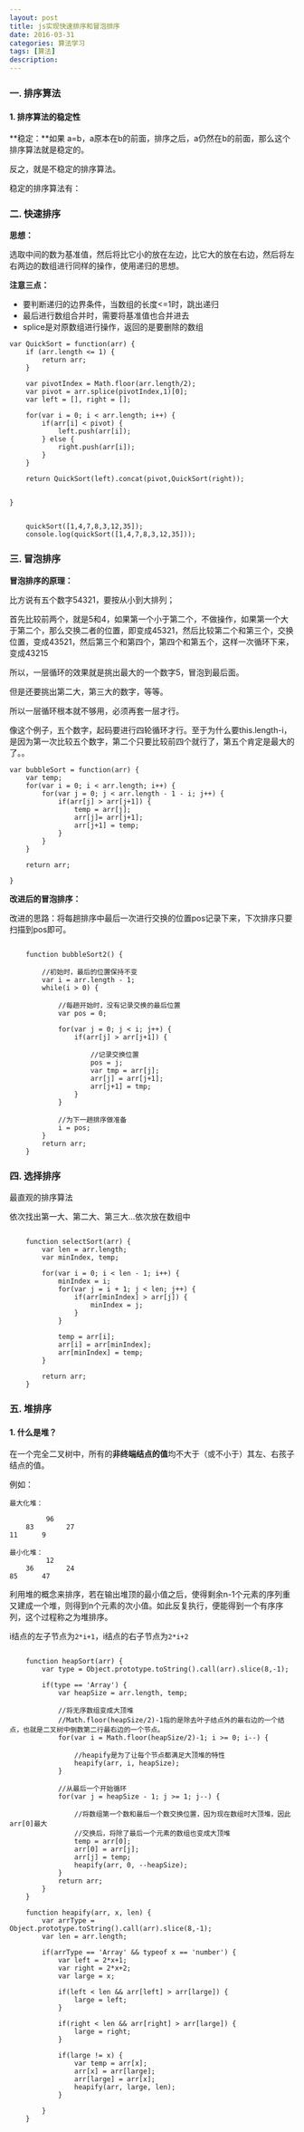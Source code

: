 ```yaml
---
layout: post
title: js实现快速排序和冒泡排序
date: 2016-03-31
categories: 算法学习
tags: [算法]
description: 
---
```


### 一. 排序算法

#### 1. 排序算法的稳定性

**稳定：**如果 a=b，a原本在b的前面，排序之后，a仍然在b的前面，那么这个排序算法就是稳定的。

反之，就是不稳定的排序算法。

稳定的排序算法有：



### 二. 快速排序

**思想：**

选取中间的数为基准值，然后将比它小的放在左边，比它大的放在右边，然后将左右两边的数组进行同样的操作，使用递归的思想。

**注意三点：**

- 要判断递归的边界条件，当数组的长度<=1时，跳出递归
- 最后进行数组合并时，需要将基准值也合并进去
- splice是对原数组进行操作，返回的是要删除的数组

```
var QuickSort = function(arr) {
	if (arr.length <= 1) {
		return arr;
	}
	
	var pivotIndex = Math.floor(arr.length/2);
	var pivot = arr.splice(pivotIndex,1)[0];
	var left = [], right = [];
	
	for(var i = 0; i < arr.length; i++) {
		if(arr[i] < pivot) {
			left.push(arr[i]);
		} else {
			right.push(arr[i]);
		}
	}
	
	return QuickSort(left).concat(pivot,QuickSort(right));
	
	
}


	quickSort([1,4,7,8,3,12,35]);
	console.log(quickSort([1,4,7,8,3,12,35]));

``` 

### 三. 冒泡排序

**冒泡排序的原理：**

比方说有五个数字54321，要按从小到大排列；

首先比较前两个，就是5和4，如果第一个小于第二个，不做操作，如果第一个大于第二个，那么交换二者的位置，即变成45321，然后比较第二个和第三个，交换位置，变成43521，然后第三个和第四个，第四个和第五个，这样一次循环下来，变成43215

所以，一层循环的效果就是挑出最大的一个数字5，冒泡到最后面。

但是还要挑出第二大，第三大的数字，等等。

所以一层循环根本就不够用，必须再套一层才行。

像这个例子，五个数字，起码要进行四轮循环才行。至于为什么要this.length-i，是因为第一次比较五个数字，第二个只要比较前四个就行了，第五个肯定是最大的了。。

```
var bubbleSort = function(arr) {
	var temp;
	for(var i = 0; i < arr.length; i++) {
		for(var j = 0; j < arr.length - 1 - i; j++) {
			if(arr[j] > arr[j+1]) {
				temp = arr[j];
				arr[j]= arr[j+1];
				arr[j+1] = temp;
			}
		}
	}
	
	return arr;

}
```

**改进后的冒泡排序：**

改进的思路：将每趟排序中最后一次进行交换的位置pos记录下来，下次排序只要扫描到pos即可。

```

	function bubbleSort2() {

		//初始时，最后的位置保持不变
		var i = arr.length - 1;
		while(i > 0) {
			
			//每趟开始时，没有记录交换的最后位置
			var pos = 0;

			for(var j = 0; j < i; j++) {
				if(arr[j] > arr[j+1]) {
					
					//记录交换位置
					pos = j;
					var tmp = arr[j];
					arr[j] = arr[j+1];
					arr[j+1] = tmp;
				}
			}

			//为下一趟排序做准备
			i = pos;
		}
		return arr;
	}
```

### 四. 选择排序

最直观的排序算法

依次找出第一大、第二大、第三大...依次放在数组中

```
	
	function selectSort(arr) {
		var len = arr.length;
		var minIndex, temp;

		for(var i = 0; i < len - 1; i++) {
			minIndex = i;
			for(var j = i + 1; j < len; j++) {
				if(arr[minIndex] > arr[j]) {
					minIndex = j;
				}
			}

			temp = arr[i];
			arr[i] = arr[minIndex];
			arr[minIndex] = temp;
		}

		return arr;
	}
```

### 五. 堆排序

#### 1. 什么是堆？

在一个完全二叉树中，所有的**非终端结点的值**均不大于（或不小于）其左、右孩子结点的值。

例如：

	最大化堆：

			 96
		83        27
    11      9  

	最小化堆：
	 		 12
		36        24
    85      47  

利用堆的概念来排序，若在输出堆顶的最小值之后，使得剩余n-1个元素的序列重又建成一个堆，则得到n个元素的次小值。如此反复执行，便能得到一个有序序列，这个过程称之为堆排序。

i结点的左子节点为`2*i+1`，i结点的右子节点为`2*i+2`

```

	function heapSort(arr) {
		var type = Object.prototype.toString().call(arr).slice(8,-1);

		if(type == 'Array') {
			var heapSize = arr.length, temp;
			
			//将无序数组变成大顶堆
			//Math.floor(heapSize/2)-1指的是除去叶子结点外的最右边的一个结点，也就是二叉树中倒数第二行最右边的一个节点。
			for(var i = Math.floor(heapSize/2)-1; i >= 0; i--) {

				//heapify是为了让每个节点都满足大顶堆的特性
				heapify(arr, i, heapSize);
			}
			
			//从最后一个开始循环
			for(var j = heapSize - 1; j >= 1; j--) {

				//将数组第一个数和最后一个数交换位置，因为现在数组时大顶堆，因此arr[0]最大
				//交换后，将除了最后一个元素的数组也变成大顶堆
				temp = arr[0];
				arr[0] = arr[j];
				arr[j] = temp;
				heapify(arr, 0, --heapSize);
			}
			return arr;
		}
	}

	function heapify(arr, x, len) {
		var arrType = Object.prototype.toString().call(arr).slice(8,-1);
		var len = arr.length;

		if(arrType == 'Array' && typeof x == 'number') {
			var left = 2*x+1;
			var right = 2*x+2;
			var large = x;

			if(left < len && arr[left] > arr[large]) {
				large = left;
			}

			if(right < len && arr[right] > arr[large]) {
				large = right;
			}

			if(large != x) {
				var temp = arr[x];
				arr[x] = arr[large];
				arr[large] = arr[x];
				heapify(arr, large, len);
			}
			
		}
	}
```










